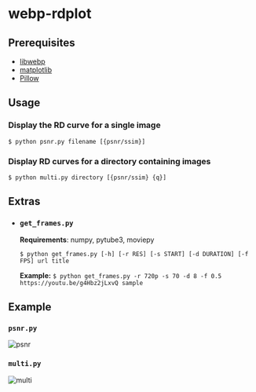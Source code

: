 # webp-rdplot

## Prerequisites
- [libwebp](https://github.com/webmproject/libwebp)
- [matplotlib](https://matplotlib.org/)
- [Pillow](https://pillow.readthedocs.io/en/stable/)

## Usage

### Display the RD curve for a single image
```$ python psnr.py filename [{psnr/ssim}]```

### Display RD curves for a directory containing images
```$ python multi.py directory [{psnr/ssim} {q}]```

## Extras

* ### `get_frames.py`
  **Requirements**: numpy, pytube3, moviepy

  ```$ python get_frames.py [-h] [-r RES] [-s START] [-d DURATION] [-f FPS] url title```

  **Example:** 
  `$ python get_frames.py -r 720p -s 70 -d 8 -f 0.5 https://youtu.be/g4Hbz2jLxvQ sample`


## Example

### `psnr.py`
![psnr](examples/psnr.png)

### `multi.py`
![multi](examples/multi.png)
